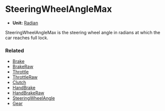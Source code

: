# SteeringWheelAngleMax <Badge text="float" />

*  **Unit:** [Radian](https://en.wikipedia.org/wiki/Radian)

SteeringWheelAngleMax is the steering wheel angle in radians at which the car reaches full lock.

### Related

* [Brake](brake.md)
* [BrakeRaw](brakeraw.md)
* [Throttle](throttle.md)
* [ThrottleRaw](throttleraw.md)
* [Clutch](clutch.md)
* [HandBrake](handbrake.md)
* [HandBrakeRaw](handbrakeraw.md)
* [SteeringWheelAngle](steeringwheelangle.md)
* [Gear](gear.md)
